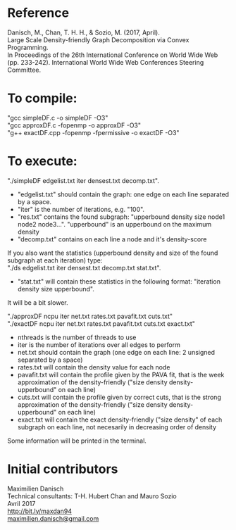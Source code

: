 # Reference

Danisch, M., Chan, T. H. H., & Sozio, M. (2017, April).  
Large Scale Density-friendly Graph Decomposition via Convex Programming.  
In Proceedings of the 26th International Conference on World Wide Web (pp. 233-242). International World Wide Web Conferences Steering Committee.


# To compile:

"gcc simpleDF.c -o simpleDF -O3"  
"gcc approxDF.c -fopenmp -o approxDF -O3"  
"g++ exactDF.cpp -fopenmp -fpermissive -o exactDF -O3"


# To execute:

"./simpleDF edgelist.txt iter densest.txt decomp.txt".
- "edgelist.txt" should contain the graph: one edge on each line separated by a space.
- "iter" is the number of iterations, e.g. "100".
- "res.txt" contains the found subgraph: "upperbound density size node1 node2 node3...". "upperbound" is an upperbound on the maximum density
- "decomp.txt" contains on each line a node and it's density-score

If you also want the statistics (upperbound density and size of the found subgraph at each iteration) type:  
"./ds edgelist.txt iter densest.txt decomp.txt stat.txt".
- "stat.txt" will contain these statistics in the following format: "iteration density size upperbound".

It will be a bit slower.

"./approxDF ncpu iter net.txt rates.txt pavafit.txt cuts.txt"  
"./exactDF ncpu iter net.txt rates.txt pavafit.txt cuts.txt exact.txt"

- nthreads is the number of threads to use
- iter is the number of iterations over all edges to perform
- net.txt should contain the graph (one edge on each line: 2 unsigned separated by a space)
- rates.txt will contain the density value for each node
- pavafit.txt will contain the profile given by the PAVA fit, that is the week approximation of the density-friendly ("size density density-upperbound" on each line)
- cuts.txt will contain the profile given by correct cuts, that is the strong approximation of the density-friendly ("size density density-upperbound" on each line)
- exact.txt will contain the exact density-friendly ("size density" of each subgraph on each line, not necesarily in decreasing order of density

Some information will be printed in the terminal.

# Initial contributors

Maximilien Danisch  
Technical consultants: T-H. Hubert Chan and Mauro Sozio  
Avril 2017  
http://bit.ly/maxdan94  
maximilien.danisch@gmail.com
